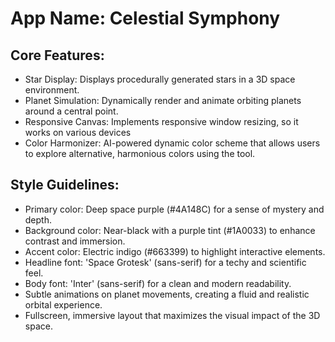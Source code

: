 # **App Name**: Celestial Symphony

## Core Features:

- Star Display: Displays procedurally generated stars in a 3D space environment.
- Planet Simulation: Dynamically render and animate orbiting planets around a central point.
- Responsive Canvas: Implements responsive window resizing, so it works on various devices
- Color Harmonizer: AI-powered dynamic color scheme that allows users to explore alternative, harmonious colors using the tool.

## Style Guidelines:

- Primary color: Deep space purple (#4A148C) for a sense of mystery and depth.
- Background color: Near-black with a purple tint (#1A0033) to enhance contrast and immersion.
- Accent color: Electric indigo (#663399) to highlight interactive elements.
- Headline font: 'Space Grotesk' (sans-serif) for a techy and scientific feel.
- Body font: 'Inter' (sans-serif) for a clean and modern readability.
- Subtle animations on planet movements, creating a fluid and realistic orbital experience.
- Fullscreen, immersive layout that maximizes the visual impact of the 3D space.